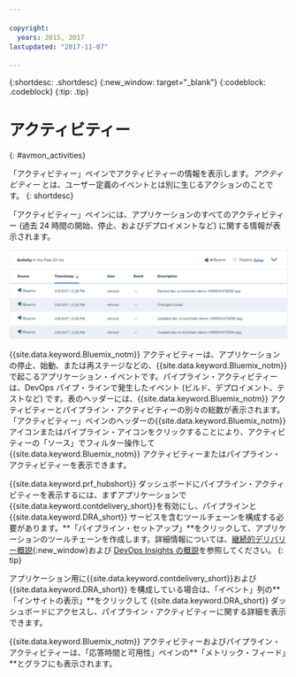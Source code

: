 ```yaml
---

copyright:
  years: 2015, 2017
lastupdated: "2017-11-07"

---
```


{:shortdesc: .shortdesc}
{:new_window: target="_blank"}
{:codeblock: .codeblock}
{:tip: .tip}


# アクティビティー
{: #avmon_activities}

「アクティビティー」ペインでアクティビティーの情報を表示します。_アクティビティー_ とは、ユーザー定義のイベントとは別に生じるアクションのことです。
{: shortdesc}

「アクティビティー」ペインには、アプリケーションのすべてのアクティビティー (過去 24 時間の開始、停止、およびデプロイメントなど) に関する情報が表示されます。

![Availability Monitoring ダッシュボード上の「アクティビティー」ペイン。](images/avmon_activity_pane.png)

{{site.data.keyword.Bluemix_notm}} アクティビティーは、アプリケーションの停止、始動、または再ステージなどの、{{site.data.keyword.Bluemix_notm}} で起こるアプリケーション・イベントです。パイプライン・アクティビティーは、DevOps パイプ・ラインで発生したイベント (ビルド、デプロイメント、テストなど) です。表のヘッダーには、{{site.data.keyword.Bluemix_notm}} アクティビティーとパイプライン・アクティビティーの別々の総数が表示されます。「アクティビティー」ペインのヘッダーの{{site.data.keyword.Bluemix_notm}} アイコンまたはパイプライン・アイコンをクリックすることにより、アクティビティーの「ソース」でフィルター操作して {{site.data.keyword.Bluemix_notm}} アクティビティーまたはパイプライン・アクティビティーを表示できます。

{{site.data.keyword.prf_hubshort}} ダッシュボードにパイプライン・アクティビティーを表示するには、まずアプリケーションで{{site.data.keyword.contdelivery_short}}を有効にし、パイプラインと {{site.data.keyword.DRA_short}} サービスを含むツールチェーンを構成する必要があります。**「パイプライン・セットアップ」**をクリックして、アプリケーションのツールチェーンを作成します。詳細情報については、[継続的デリバリー概説](../ContinuousDelivery/index.html "(新規のタブまたはウィンドウで開く)"){:new_window}および [DevOps Insights の概説](../DevOpsInsights/index.html#gettingstarted "(新規のタブまたはウィンドウで開く)")を参照してください。
{: tip}

アプリケーション用に{{site.data.keyword.contdelivery_short}}および {{site.data.keyword.DRA_short}} を構成している場合は、「イベント」列の**「インサイトの表示」**をクリックして {{site.data.keyword.DRA_short}} ダッシュボードにアクセスし、パイプライン・アクティビティーに関する詳細を表示できます。

{{site.data.keyword.Bluemix_notm}} アクティビティーおよびパイプライン・アクティビティーは、「応答時間と可用性」ペインの**「メトリック・フィード」**とグラフにも表示されます。
